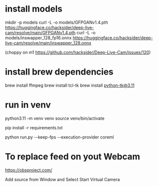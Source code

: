# install models

mkdir -p models
curl -L -o models/GFPGANv1.4.pth https://huggingface.co/hacksider/deep-live-cam/resolve/main/GFPGANv1.4.pth
curl -L -o models/inswapper_128_fp16.onnx https://huggingface.co/hacksider/deep-live-cam/resolve/main/inswapper_128.onnx

(choppy on m1 https://github.com/hacksider/Deep-Live-Cam/issues/120)

# install brew dependencies

brew install ffmpeg
brew install tcl-tk
brew install python-tk@3.11

# run in venv

python3.11 -m venv venv
source venv/bin/activate

pip install -r requirements.txt

python run.py --keep-fps --execution-provider coreml

# To replace feed on yout Webcam

https://obsproject.com/

Add source from Window and Select
Start Virtual Camera
